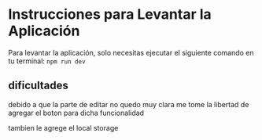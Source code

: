 # Instrucciones para Levantar la Aplicación

Para levantar la aplicación, 
solo necesitas ejecutar el siguiente comando en tu terminal: <code>npm run dev</code>


## dificultades
debido a que la parte de editar no quedo muy clara me tome la libertad de agregar el boton para dicha funcionalidad


tambien le agrege el local storage

